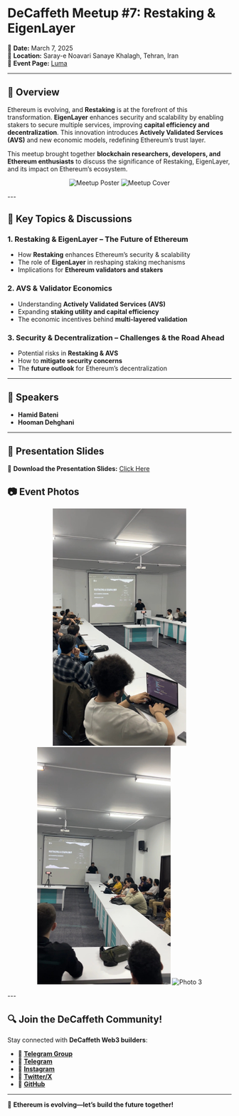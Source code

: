 # **DeCaffeth Meetup #7: Restaking & EigenLayer**

📅 **Date:** March 7, 2025  
📍 **Location:** Saray-e Noavari Sanaye Khalagh, Tehran, Iran  
🔗 **Event Page:** [Luma](https://lu.ma/b25t8ror)  

---

## 🌟 Overview  
Ethereum is evolving, and **Restaking** is at the forefront of this transformation. **EigenLayer** enhances security and scalability by enabling stakers to secure multiple services, improving **capital efficiency and decentralization**. This innovation introduces **Actively Validated Services (AVS)** and new economic models, redefining Ethereum’s trust layer.  

This meetup brought together **blockchain researchers, developers, and Ethereum enthusiasts** to discuss the significance of Restaking, EigenLayer, and its impact on Ethereum’s ecosystem.

<p align="center"> <img src="https://github.com/DeCaffeth/DeCaffeth/blob/main/Meetup%237/meetup%237_poster.jpg" alt="Meetup Poster" width="300"/> 
<img src="https://github.com/DeCaffeth/DeCaffeth/blob/main/Meetup%237/meetup%237_cover.png" alt="Meetup Cover" width="300"/> </p>
---

## 🔹 Key Topics & Discussions  

### 1. **Restaking & EigenLayer – The Future of Ethereum**  
- How **Restaking** enhances Ethereum’s security & scalability  
- The role of **EigenLayer** in reshaping staking mechanisms  
- Implications for **Ethereum validators and stakers**  

### 2. **AVS & Validator Economics**  
- Understanding **Actively Validated Services (AVS)**  
- Expanding **staking utility and capital efficiency**  
- The economic incentives behind **multi-layered validation**  

### 3. **Security & Decentralization – Challenges & the Road Ahead**  
- Potential risks in **Restaking & AVS**  
- How to **mitigate security concerns**  
- The **future outlook** for Ethereum’s decentralization  

---

## 🎤 Speakers  
- **Hamid Bateni**  
- **Hooman Dehghani**  

---

## 📁 Presentation Slides  
💽 **Download the Presentation Slides:** [Click Here](https://drive.google.com/file/d/1N12iDEmkYkdqW6k3y-TYGt0V86nOk1HD/view?usp=sharing)  
## 📷 Event Photos
<p align="center"> 
<img src="https://github.com/DeCaffeth/DeCaffeth/blob/main/Meetup%237/meetup%237_photo1.jpg" alt="Photo 1" width="300"/> 
<img src="https://github.com/DeCaffeth/DeCaffeth/blob/main/Meetup%237/meetup%237_photo2.jpg" alt="Photo 2" width="300"/> 
<img src="https://github.com/DeCaffeth/DeCaffeth/blob/main/Meetup%237/meetup%237_photo3.jpg" alt="Photo 3" width="300"/> 
</p>
---

## 🔍 Join the DeCaffeth Community!  
Stay connected with **DeCaffeth Web3 builders**:  

- 💬 **[Telegram Group](https://t.me/+ZLX3NJEAHZYyNjc0)**  
- 📱 **[Telegram](https://t.me/decaffeth)**  
- 📱 **[Instagram](https://www.instagram.com/decaffeth)**  
- 🔧 **[Twitter/X](https://x.com/decaffeth)**  
- 🏢 **[GitHub](https://github.com/decaffeth)**  

---

🚀 **Ethereum is evolving—let’s build the future together!**

